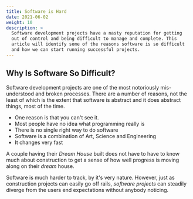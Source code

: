 ```yaml
---
title: Software is Hard
date: 2021-06-02
weight: 10
description: >
  Software development projects have a nasty reputation for getting
  out of control and being difficult to manage and complete. This
  article will identify some of the reasons software is so difficult
  and how we can start running successful projects.
---
```


## Why Is Software So Difficult?

Software development projects are one of the most notoriously
mis-understood and broken processes. There are a number of reasons,
not the least of which is the extent that software is abstract and it
does abstract things, most of the time.

- One reason is that you can't see it.
- Most people have no idea what programming really is
- There is no single right way to do software
- Software is a combination of Art, Science and Engineering
- It changes very fast

A couple having their _Dream House_ built does not have to have to
know much about construction to get a sense of how well progress is
moving along on their _dream_ house.

Software is much harder to track, by it's very nature. However, just
as construction projects can easily go off rails, _software projects_
can steadily diverge from the users end expectations without anybody
noticing. 
